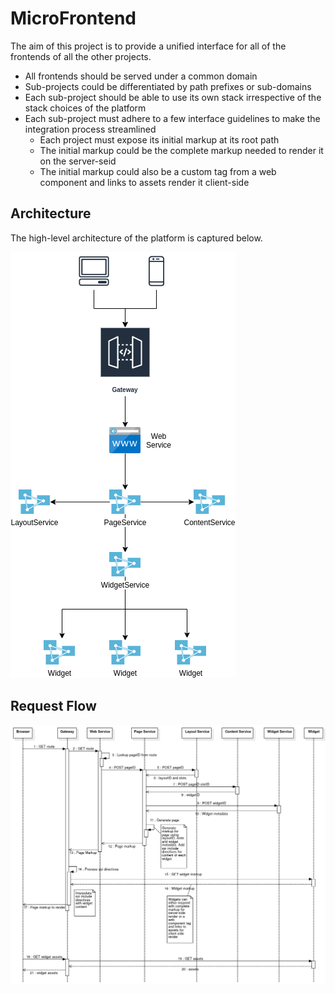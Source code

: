 # MicroFrontend
The aim of this project is to provide a unified interface for all of the frontends of all the other projects.

- All frontends should be served under a common domain
- Sub-projects could be differentiated by path prefixes or sub-domains
- Each sub-project should be able to use its own stack irrespective of the stack choices of the platform
- Each sub-project must adhere to a few interface guidelines to make the integration process streamlined
  - Each project must expose its initial markup at its root path
  - The initial markup could be the complete markup needed to render it on the server-seid
  - The initial markup could also be a custom tag from a web component and links to assets render it client-side
  
## Architecture

The high-level architecture of the platform is captured below.

![micro-frontend.png](https://github.com/jahid90-micro-frontend/docker/blob/main/images/micro-frontend.png)

## Request Flow

![micro-frontend-sequence.jpg](https://github.com/jahid90-micro-frontend/docker/blob/main/images/micro-frontend-sequence.png)
